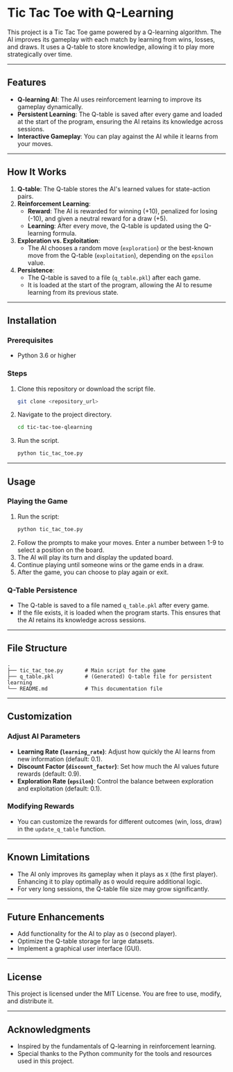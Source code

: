 # Tic Tac Toe with Q-Learning

This project is a Tic Tac Toe game powered by a Q-learning algorithm. The AI improves its gameplay with each match by learning from wins, losses, and draws. It uses a Q-table to store knowledge, allowing it to play more strategically over time.

---

## Features

- **Q-learning AI**: The AI uses reinforcement learning to improve its gameplay dynamically.
- **Persistent Learning**: The Q-table is saved after every game and loaded at the start of the program, ensuring the AI retains its knowledge across sessions.
- **Interactive Gameplay**: You can play against the AI while it learns from your moves.

---

## How It Works

1. **Q-table**: The Q-table stores the AI's learned values for state-action pairs.
2. **Reinforcement Learning**:
   - **Reward**: The AI is rewarded for winning (+10), penalized for losing (-10), and given a neutral reward for a draw (+5).
   - **Learning**: After every move, the Q-table is updated using the Q-learning formula.
3. **Exploration vs. Exploitation**:
   - The AI chooses a random move (`exploration`) or the best-known move from the Q-table (`exploitation`), depending on the `epsilon` value.
4. **Persistence**:
   - The Q-table is saved to a file (`q_table.pkl`) after each game.
   - It is loaded at the start of the program, allowing the AI to resume learning from its previous state.

---

## Installation

### Prerequisites
- Python 3.6 or higher

### Steps
1. Clone this repository or download the script file.
   ```bash
   git clone <repository_url>
   ```
2. Navigate to the project directory.
   ```bash
   cd tic-tac-toe-qlearning
   ```
3. Run the script.
   ```bash
   python tic_tac_toe.py
   ```

---

## Usage

### Playing the Game
1. Run the script:
   ```bash
   python tic_tac_toe.py
   ```
2. Follow the prompts to make your moves. Enter a number between 1-9 to select a position on the board.
3. The AI will play its turn and display the updated board.
4. Continue playing until someone wins or the game ends in a draw.
5. After the game, you can choose to play again or exit.

### Q-Table Persistence
- The Q-table is saved to a file named `q_table.pkl` after every game.
- If the file exists, it is loaded when the program starts. This ensures that the AI retains its knowledge across sessions.

---

## File Structure

```
.
├── tic_tac_toe.py       # Main script for the game
├── q_table.pkl          # (Generated) Q-table file for persistent learning
└── README.md            # This documentation file
```

---

## Customization

### Adjust AI Parameters
- **Learning Rate (`learning_rate`)**: Adjust how quickly the AI learns from new information (default: 0.1).
- **Discount Factor (`discount_factor`)**: Set how much the AI values future rewards (default: 0.9).
- **Exploration Rate (`epsilon`)**: Control the balance between exploration and exploitation (default: 0.1).

### Modifying Rewards
- You can customize the rewards for different outcomes (win, loss, draw) in the `update_q_table` function.

---

## Known Limitations

- The AI only improves its gameplay when it plays as `X` (the first player). Enhancing it to play optimally as `O` would require additional logic.
- For very long sessions, the Q-table file size may grow significantly.

---

## Future Enhancements

- Add functionality for the AI to play as `O` (second player).
- Optimize the Q-table storage for large datasets.
- Implement a graphical user interface (GUI).

---

## License

This project is licensed under the MIT License. You are free to use, modify, and distribute it.

---

## Acknowledgments

- Inspired by the fundamentals of Q-learning in reinforcement learning.
- Special thanks to the Python community for the tools and resources used in this project.

